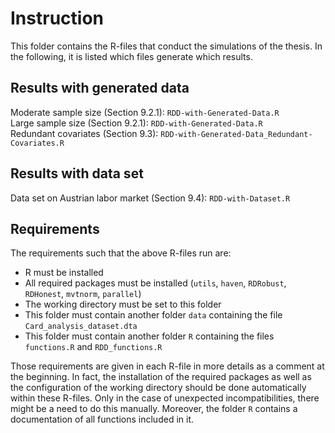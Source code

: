 # Instruction
This folder contains the R-files that conduct the simulations of the thesis.
In the following, it is listed which files generate which results.

## Results with generated data
Moderate sample size (Section 9.2.1): `RDD-with-Generated-Data.R`\
Large sample size (Section 9.2.1): `RDD-with-Generated-Data.R`\
Redundant covariates (Section 9.3): `RDD-with-Generated-Data_Redundant-Covariates.R`

## Results with data set
Data set on Austrian labor market (Section 9.4): `RDD-with-Dataset.R`

## Requirements
The requirements such that the above R-files run are:
* R must be installed
* All required packages must be installed (`utils`, `haven`, `RDRobust`, `RDHonest`, `mvtnorm`, `parallel`)
* The working directory must be set to this folder
* This folder must contain another folder `data` containing the file `Card_analysis_dataset.dta`
* This folder must contain another folder `R` containing the files `functions.R` and `RDD_functions.R`

Those requirements are given in each R-file in more details as a comment at the beginning.
In fact, the installation of the required packages as well as the configuration of the working directory
should be done automatically within these R-files. Only in the case of unexpected incompatibilities, there might
be a need to do this manually.
Moreover, the folder `R` contains a documentation of all functions included in it.